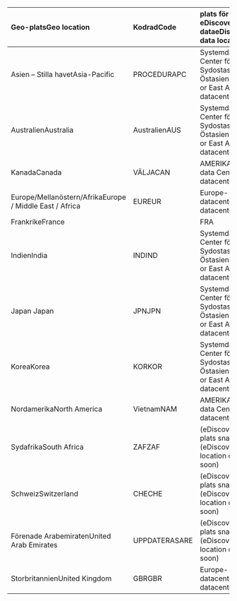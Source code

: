 
|<span data-ttu-id="c1779-101">**Geo-plats**</span><span class="sxs-lookup"><span data-stu-id="c1779-101">**Geo location**</span></span>             |<span data-ttu-id="c1779-102">**Kodrad**</span><span class="sxs-lookup"><span data-stu-id="c1779-102">**Code**</span></span>|<span data-ttu-id="c1779-103">**plats för eDiscovery-data**</span><span class="sxs-lookup"><span data-stu-id="c1779-103">**eDiscovery data location**</span></span>      |
|:----------------------------|:-------|:---------------------------------|
|<span data-ttu-id="c1779-104">Asien – Stilla havet</span><span class="sxs-lookup"><span data-stu-id="c1779-104">Asia-Pacific</span></span>                 |<span data-ttu-id="c1779-105">PROCEDUR</span><span class="sxs-lookup"><span data-stu-id="c1779-105">APC</span></span>     |<span data-ttu-id="c1779-106">Systemdata Center för Sydostasien och Östasien</span><span class="sxs-lookup"><span data-stu-id="c1779-106">Southeast or East Asia datacenters</span></span>|
|<span data-ttu-id="c1779-107">Australien</span><span class="sxs-lookup"><span data-stu-id="c1779-107">Australia</span></span>                    |<span data-ttu-id="c1779-108">Australien</span><span class="sxs-lookup"><span data-stu-id="c1779-108">AUS</span></span>     |<span data-ttu-id="c1779-109">Systemdata Center för Sydostasien och Östasien</span><span class="sxs-lookup"><span data-stu-id="c1779-109">Southeast or East Asia datacenters</span></span>|
|<span data-ttu-id="c1779-110">Kanada</span><span class="sxs-lookup"><span data-stu-id="c1779-110">Canada</span></span>                       |<span data-ttu-id="c1779-111">VÄLJA</span><span class="sxs-lookup"><span data-stu-id="c1779-111">CAN</span></span>     |<span data-ttu-id="c1779-112">AMERIKANSKA data Center</span><span class="sxs-lookup"><span data-stu-id="c1779-112">US datacenters</span></span>                    |
|<span data-ttu-id="c1779-113">Europe/Mellanöstern/Afrika</span><span class="sxs-lookup"><span data-stu-id="c1779-113">Europe / Middle East / Africa</span></span>|<span data-ttu-id="c1779-114">EUR</span><span class="sxs-lookup"><span data-stu-id="c1779-114">EUR</span></span>     |<span data-ttu-id="c1779-115">Europe-datacenter</span><span class="sxs-lookup"><span data-stu-id="c1779-115">Europe datacenters</span></span>                |
|<span data-ttu-id="c1779-116">Frankrike</span><span class="sxs-lookup"><span data-stu-id="c1779-116">France</span></span>                       |<span data-ttu-id="c1779-117">|</span><span class="sxs-lookup"><span data-stu-id="c1779-117">FRA</span></span>     |<span data-ttu-id="c1779-118">Europe-datacenter</span><span class="sxs-lookup"><span data-stu-id="c1779-118">Europe datacenters</span></span>                |
|<span data-ttu-id="c1779-119">Indien</span><span class="sxs-lookup"><span data-stu-id="c1779-119">India</span></span>                        |<span data-ttu-id="c1779-120">IND</span><span class="sxs-lookup"><span data-stu-id="c1779-120">IND</span></span>     |<span data-ttu-id="c1779-121">Systemdata Center för Sydostasien och Östasien</span><span class="sxs-lookup"><span data-stu-id="c1779-121">Southeast or East Asia datacenters</span></span>|
|<span data-ttu-id="c1779-122">Japan </span><span class="sxs-lookup"><span data-stu-id="c1779-122">Japan</span></span>                        |<span data-ttu-id="c1779-123">JPN</span><span class="sxs-lookup"><span data-stu-id="c1779-123">JPN</span></span>     |<span data-ttu-id="c1779-124">Systemdata Center för Sydostasien och Östasien</span><span class="sxs-lookup"><span data-stu-id="c1779-124">Southeast or East Asia datacenters</span></span>|
|<span data-ttu-id="c1779-125">Korea</span><span class="sxs-lookup"><span data-stu-id="c1779-125">Korea</span></span>                        |<span data-ttu-id="c1779-126">KOR</span><span class="sxs-lookup"><span data-stu-id="c1779-126">KOR</span></span>     |<span data-ttu-id="c1779-127">Systemdata Center för Sydostasien och Östasien</span><span class="sxs-lookup"><span data-stu-id="c1779-127">Southeast or East Asia datacenters</span></span>|
|<span data-ttu-id="c1779-128">Nordamerika</span><span class="sxs-lookup"><span data-stu-id="c1779-128">North America</span></span>                |<span data-ttu-id="c1779-129">Vietnam</span><span class="sxs-lookup"><span data-stu-id="c1779-129">NAM</span></span>     |<span data-ttu-id="c1779-130">AMERIKANSKA data Center</span><span class="sxs-lookup"><span data-stu-id="c1779-130">US datacenters</span></span>                    |
|<span data-ttu-id="c1779-131">Sydafrika</span><span class="sxs-lookup"><span data-stu-id="c1779-131">South Africa</span></span>                 |<span data-ttu-id="c1779-132">ZAF</span><span class="sxs-lookup"><span data-stu-id="c1779-132">ZAF</span></span>     |<span data-ttu-id="c1779-133">(eDiscovery data plats snart)</span><span class="sxs-lookup"><span data-stu-id="c1779-133">(eDiscovery data location coming soon)</span></span>|
|<span data-ttu-id="c1779-134">Schweiz</span><span class="sxs-lookup"><span data-stu-id="c1779-134">Switzerland</span></span>                  |<span data-ttu-id="c1779-135">CHE</span><span class="sxs-lookup"><span data-stu-id="c1779-135">CHE</span></span>     |<span data-ttu-id="c1779-136">(eDiscovery data plats snart)</span><span class="sxs-lookup"><span data-stu-id="c1779-136">(eDiscovery data location coming soon)</span></span>|
|<span data-ttu-id="c1779-137">Förenade Arabemiraten</span><span class="sxs-lookup"><span data-stu-id="c1779-137">United Arab Emirates</span></span>         |<span data-ttu-id="c1779-138">UPPDATERAS</span><span class="sxs-lookup"><span data-stu-id="c1779-138">ARE</span></span>     |<span data-ttu-id="c1779-139">(eDiscovery data plats snart)</span><span class="sxs-lookup"><span data-stu-id="c1779-139">(eDiscovery data location coming soon)</span></span>|
|<span data-ttu-id="c1779-140">Storbritannien</span><span class="sxs-lookup"><span data-stu-id="c1779-140">United Kingdom</span></span>               |<span data-ttu-id="c1779-141">GBR</span><span class="sxs-lookup"><span data-stu-id="c1779-141">GBR</span></span>     |<span data-ttu-id="c1779-142">Europe-datacenter</span><span class="sxs-lookup"><span data-stu-id="c1779-142">Europe datacenters</span></span>                |
